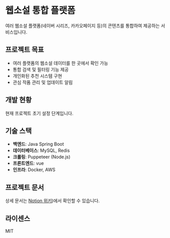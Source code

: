# 웹소설 통합 플랫폼

여러 웹소설 플랫폼(네이버 시리즈, 카카오페이지 등)의 콘텐츠를 통합하여 제공하는 서비스입니다.

## 프로젝트 목표

- 여러 플랫폼의 웹소설 데이터를 한 곳에서 확인 가능
- 통합 검색 및 필터링 기능 제공
- 개인화된 추천 시스템 구현
- 관심 작품 관리 및 업데이트 알림

## 개발 현황

현재 프로젝트 초기 설정 단계입니다.

## 기술 스택

- **백엔드**: Java Spring Boot
- **데이터베이스**: MySQL, Redis
- **크롤링**: Puppeteer (Node.js)
- **프론트엔드**: vue 
- **인프라**: Docker, AWS

## 프로젝트 문서
상세 문서는 [Notion 위키]([https://www.notion.so/_-1c52816941e380dc9c04f340a601ab70?pvs=4]))에서 확인할 수 있습니다.


## 라이센스

MIT
